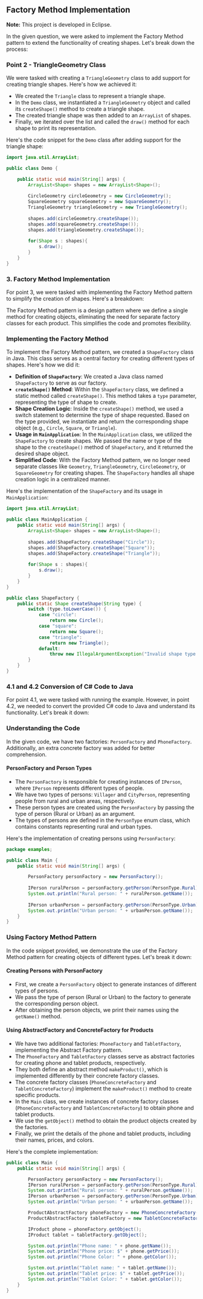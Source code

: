  ## Factory Method Implementation

 **Note:** This project is developed in Eclipse.


In the given question, we were asked to implement the Factory Method pattern to extend the functionality of creating shapes. Let's break down the process:

### Point 2 - TriangleGeometry Class
We were tasked with creating a `TriangleGeometry` class to add support for creating triangle shapes. Here's how we achieved it:

- We created the `Triangle` class to represent a triangle shape.
- In the `Demo` class, we instantiated a `TriangleGeometry` object and called its `createShape()` method to create a triangle shape.
- The created triangle shape was then added to an `ArrayList` of shapes.
- Finally, we iterated over the list and called the `draw()` method for each shape to print its representation.

Here's the code snippet for the `Demo` class after adding support for the triangle shape:


```java
import java.util.ArrayList;

public class Demo {

    public static void main(String[] args) {
        ArrayList<Shape> shapes = new ArrayList<Shape>();
        
        CircleGeometry circleGeometry = new CircleGeometry();
        SquareGeometry squareGeometry = new SquareGeometry();
        TriangleGeometry triangleGeometry = new TriangleGeometry();
        
        shapes.add(circleGeometry.createShape());
        shapes.add(squareGeometry.createShape());
        shapes.add(triangleGeometry.createShape());
        
        for(Shape s : shapes){
            s.draw();
        }
    }
}

```

### 3. Factory Method Implementation

For point 3, we were tasked with implementing the Factory Method pattern to simplify the creation of shapes. Here's a breakdown:

The Factory Method pattern is a design pattern where we define a single method for creating objects, eliminating the need for separate factory classes for each product. This simplifies the code and promotes flexibility.

### Implementing the Factory Method

To implement the Factory Method pattern, we created a `ShapeFactory` class in Java. This class serves as a central factory for creating different types of shapes. Here's how we did it:

- **Definition of `ShapeFactory`**: We created a Java class named `ShapeFactory` to serve as our factory.
-  **`createShape()` Method**: Within the `ShapeFactory` class, we defined a static method called `createShape()`. This method takes a `type` parameter, representing the type of shape to create.
-  **Shape Creation Logic**: Inside the `createShape()` method, we used a switch statement to determine the type of shape requested. Based on the type provided, we instantiate and return the corresponding shape object (e.g., `Circle`, `Square`, or `Triangle`).
-  **Usage in `MainApplication`**: In the `MainApplication` class, we utilized the `ShapeFactory` to create shapes. We passed the name or type of the shape to the `createShape()` method of `ShapeFactory`, and it returned the desired shape object.
-  **Simplified Code**: With the Factory Method pattern, we no longer need separate classes like `Geometry`, `TriangleGeometry`, `CircleGeometry`, or `SquareGeometry` for creating shapes. The `ShapeFactory` handles all shape creation logic in a centralized manner.

Here's the implementation of the `ShapeFactory` and its usage in `MainApplication`:

```java
import java.util.ArrayList;

public class MainApplication {
    public static void main(String[] args) {
        ArrayList<Shape> shapes = new ArrayList<Shape>();
        
        shapes.add(ShapeFactory.createShape("Circle"));
        shapes.add(ShapeFactory.createShape("Square"));
        shapes.add(ShapeFactory.createShape("Triangle"));
        
        for(Shape s : shapes){
            s.draw();
        }
    }
}
```
```java
public class ShapeFactory {
    public static Shape createShape(String type) {
        switch (type.toLowerCase()) {
            case "circle":
                return new Circle();
            case "square":
                return new Square();
            case "triangle":
                return new Triangle();
            default:
                throw new IllegalArgumentException("Invalid shape type: " + type);
        }
    }
}

```
### 4.1 and 4.2  Conversion of C# Code to Java

For point 4.1, we were tasked with running the example. However, in point 4.2, we needed to convert the provided C# code to Java and understand its functionality. Let's break it down:

### Understanding the Code

In the given code, we have two factories: `PersonFactory` and `PhoneFactory`. Additionally, an extra concrete factory was added for better comprehension.

#### PersonFactory and Person Types

- The `PersonFactory` is responsible for creating instances of `IPerson`, where `IPerson` represents different types of people.
- We have two types of persons: `Villager` and `CityPerson`, representing people from rural and urban areas, respectively.
- These person types are created using the `PersonFactory` by passing the type of person (Rural or Urban) as an argument.
- The types of persons are defined in the `PersonType` enum class, which contains constants representing rural and urban types.

Here's the implementation of creating persons using `PersonFactory`:

```java
package examples;

public class Main {
    public static void main(String[] args) {

        PersonFactory personFactory = new PersonFactory();
        
        IPerson ruralPerson = personFactory.getPerson(PersonType.Rural);
        System.out.println("Rural person: " + ruralPerson.getName());
        
        IPerson urbanPerson = personFactory.getPerson(PersonType.Urban);
        System.out.println("Urban person: " + urbanPerson.getName());
    }
}
```

### Using Factory Method Pattern

In the code snippet provided, we demonstrate the use of the Factory Method pattern for creating objects of different types. Let's break it down:

#### Creating Persons with PersonFactory

- First, we create a `PersonFactory` object to generate instances of different types of persons.
- We pass the type of person (Rural or Urban) to the factory to generate the corresponding person object.
- After obtaining the person objects, we print their names using the `getName()` method.

#### Using AbstractFactory and ConcreteFactory for Products

- We have two additional factories: `PhoneFactory` and `TabletFactory`, implementing the Abstract Factory pattern.
- The `PhoneFactory` and `TabletFactory` classes serve as abstract factories for creating phone and tablet products, respectively.
- They both define an abstract method `makeProduct()`, which is implemented differently by their concrete factory classes.
- The concrete factory classes (`PhoneConcreteFactory` and `TabletConcreteFactory`) implement the `makeProduct()` method to create specific products.
- In the `Main` class, we create instances of concrete factory classes (`PhoneConcreteFactory` and `TabletConcreteFactory`) to obtain phone and tablet products.
- We use the `getObject()` method to obtain the product objects created by the factories.
- Finally, we print the details of the phone and tablet products, including their names, prices, and colors.

Here's the complete implementation:

```java
public class Main {
    public static void main(String[] args) {

        PersonFactory personFactory = new PersonFactory();
        IPerson ruralPerson = personFactory.getPerson(PersonType.Rural);
        System.out.println("Rural person: " + ruralPerson.getName());
        IPerson urbanPerson = personFactory.getPerson(PersonType.Urban);
        System.out.println("Urban person: " + urbanPerson.getName());

        ProductAbstractFactory phoneFactory = new PhoneConcreteFactory();
        ProductAbstractFactory tabletFactory = new TabletConcreteFactory();

        IProduct phone = phoneFactory.getObject();
        IProduct tablet = tabletFactory.getObject();

        System.out.println("Phone name: " + phone.getName());
        System.out.println("Phone price: $" + phone.getPrice());
        System.out.println("Phone Color: " + phone.getColor());

        System.out.println("Tablet name: " + tablet.getName());
        System.out.println("Tablet price: $" + tablet.getPrice());
        System.out.println("Tablet Color: " + tablet.getColor());
    }
}
```
